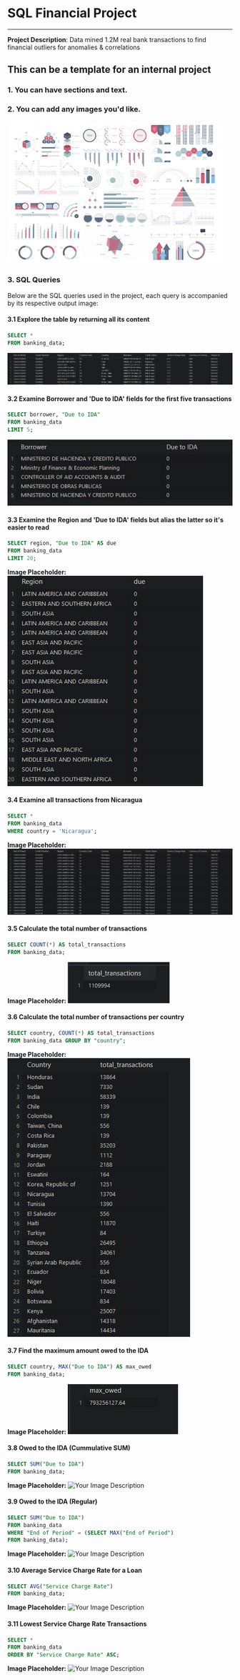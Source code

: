 # SQL Financial Project
---
**Project Description**: Data mined 1.2M real bank transactions to find financial outliers for anomalies & correlations

## This can be a template for an internal project


### 1. You can have sections and text.

### 2. You can add any images you'd like.
![Your Image Description](images/dummy_thumbnail.jpg)

### 3. SQL Queries
Below are the SQL queries used in the project, each query is accompanied by its respective output image:

#### 3.1 Explore the table by returning all its content
```sql
SELECT *
FROM banking_data;
```
![Your Image Description](images/3.1.jpg)

#### 3.2 Examine Borrower and 'Due to IDA' fields for the first five transactions
```sql
SELECT borrower, "Due to IDA"
FROM banking_data
LIMIT 5;
```
![Your Image Description](images/3.2.jpg)

#### 3.3 Examine the Region and 'Due to IDA' fields but alias the latter so it's easier to read
```sql
SELECT region, "Due to IDA" AS due
FROM banking_data
LIMIT 20;
```
**Image Placeholder:** ![Your Image Description](images/3.3.jpg)

#### 3.4 Examine all transactions from Nicaragua
```sql
SELECT *
FROM banking_data
WHERE country = 'Nicaragua';
```
**Image Placeholder:** ![Your Image Description](images/3.4.jpg)

#### 3.5 Calculate the total number of transactions
```sql
SELECT COUNT(*) AS total_transactions
FROM banking_data;
```
**Image Placeholder:** ![Your Image Description](images/3.5.jpg)

#### 3.6 Calculate the total number of transactions per country
```sql
SELECT country, COUNT(*) AS total_transactions
FROM banking_data GROUP BY "country";
```
**Image Placeholder:** ![Your Image Description](images/3.6.jpg)

#### 3.7 Find the maximum amount owed to the IDA
```sql
SELECT country, MAX("Due to IDA") AS max_owed
FROM banking_data;
```
**Image Placeholder:** ![Your Image Description](images/3.7.jpg)

#### 3.8 Owed to the IDA (Cummulative SUM)
```sql
SELECT SUM("Due to IDA")
FROM banking_data;
```
**Image Placeholder:** ![Your Image Description](images/owed_sum.jpg)

#### 3.9 Owed to the IDA (Regular)
```sql
SELECT SUM("Due to IDA")
FROM banking_data
WHERE "End of Period" = (SELECT MAX("End of Period")
FROM banking_data);
```
**Image Placeholder:** ![Your Image Description](images/owed_regular.jpg)

#### 3.10 Average Service Charge Rate for a Loan
```sql
SELECT AVG("Service Charge Rate")
FROM banking_data;
```
**Image Placeholder:** ![Your Image Description](images/avg_rate.jpg)

#### 3.11 Lowest Service Charge Rate Transactions
```sql
SELECT *
FROM banking_data
ORDER BY "Service Charge Rate" ASC;
```
**Image Placeholder:** ![Your Image Description](images/lowest_rate.jpg)


